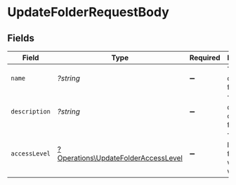 # UpdateFolderRequestBody


## Fields

| Field                                                                                     | Type                                                                                      | Required                                                                                  | Description                                                                               |
| ----------------------------------------------------------------------------------------- | ----------------------------------------------------------------------------------------- | ----------------------------------------------------------------------------------------- | ----------------------------------------------------------------------------------------- |
| `name`                                                                                    | *?string*                                                                                 | :heavy_minus_sign:                                                                        | The name of the folder.                                                                   |
| `description`                                                                             | *?string*                                                                                 | :heavy_minus_sign:                                                                        | The description of the folder.                                                            |
| `accessLevel`                                                                             | [?Operations\UpdateFolderAccessLevel](../../Models/Operations/UpdateFolderAccessLevel.md) | :heavy_minus_sign:                                                                        | The access level of the folder within the workspace.                                      |